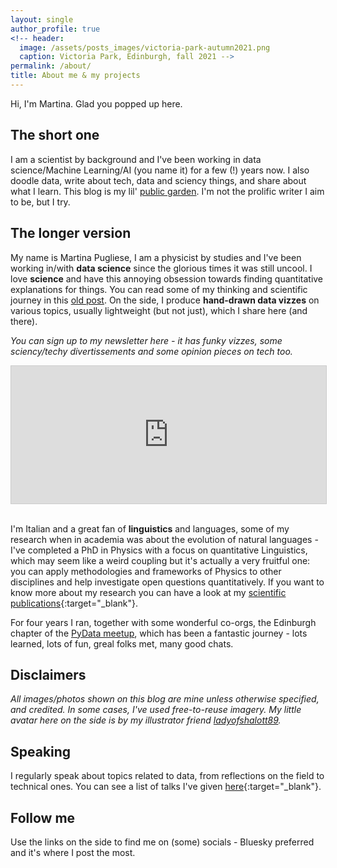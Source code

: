 ```yaml
---
layout: single
author_profile: true
<!-- header:
  image: /assets/posts_images/victoria-park-autumn2021.png
  caption: Victoria Park, Edinburgh, fall 2021 -->
permalink: /about/
title: About me & my projects
---
```


Hi, I'm Martina. Glad you popped up here.

## The short one

I am a scientist by background and I've been working in data science/Machine Learning/AI (you name it) for a few (!) years now. I also doodle data, write about tech, data and sciency things, and share about what I learn. This blog is my lil' [public garden](https://posit.co/resources/videos/your-public-garden/). I'm not the prolific writer I aim to be, but I try.

## The longer version

My name is Martina Pugliese, I am a physicist by studies and I've been working in/with **data science** since the glorious times it was still uncool. I love **science** and have this annoying obsession towards finding quantitative explanations for things. You can read some of my thinking and scientific journey in this <a href="{{ site.url }}/crossing-the-barriers" target="_blank">old post</a>. On the side, I produce **hand-drawn data vizzes** on various topics, usually lightweight (but not just), which I share here (and there).

*You can sign up to my newsletter here - it has funky vizzes, some sciency/techy divertissements and some opinion pieces on tech too.*

<iframe
scrolling="no"
style="width:100%!important;height:220px;border:1px #ccc solid !important"
src="https://buttondown.email/martinapugliese?as_embed=true"
></iframe><br /><br />

I'm Italian and a great fan of **linguistics** and languages, some of my research when in academia was about the evolution of natural languages - I've completed a PhD in Physics with a focus on quantitative Linguistics, which may seem like a weird coupling but it's actually a very fruitful one: you can apply methodologies and frameworks of Physics to other disciplines and help investigate open questions quantitatively. If you want to know more about my research you can have a look at my [scientific publications](https://github.com/martinapugliese/martinapugliese/blob/main/scientific_publications.md){:target="_blank"}.

For four years I ran, together with some wonderful co-orgs, the Edinburgh chapter of the [PyData meetup](https://www.meetup.com/PyData-Edinburgh), which has been a fantastic journey - lots learned, lots of fun, greal folks met, many good chats. 

## Disclaimers

_All images/photos shown on this blog are mine unless otherwise specified, and credited. In some cases, I've used free-to-reuse imagery. My little avatar here on the side is by my illustrator friend <a href="https://www.instagram.com/ladyofshalott89/" target="_blank">ladyofshalott89</a>._

## Speaking

I regularly speak about topics related to data, from reflections on the field to technical ones. You can see a list of talks I've given [here](https://github.com/martinapugliese/martinapugliese/blob/main/speaking.md){:target="_blank"}.

## Follow me

Use the links on the side to find me on (some) socials - Bluesky preferred and it's where I post the most. 